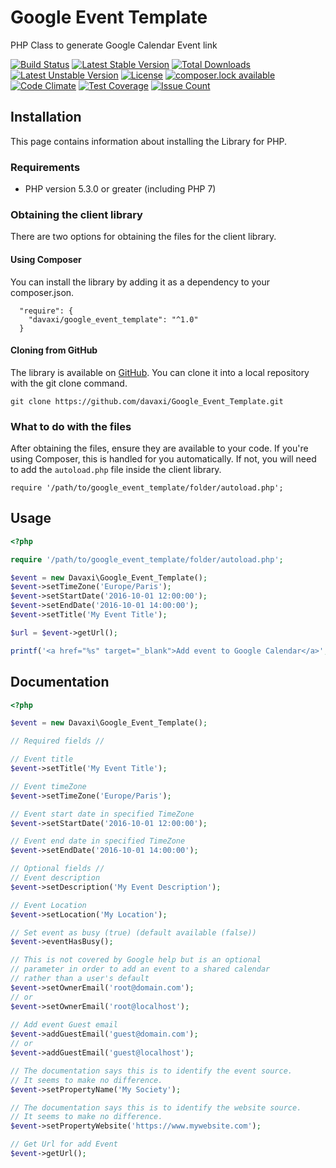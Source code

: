 # Google Event Template

PHP Class to generate Google Calendar Event link

[![Build Status](https://travis-ci.org/davaxi/Google_Event_Template.svg)](https://travis-ci.org/davaxi/Google_Event_Template)
[![Latest Stable Version](https://poser.pugx.org/davaxi/google_event_template/version)](https://packagist.org/packages/davaxi/google_event_template)
[![Total Downloads](https://poser.pugx.org/davaxi/google_event_template/downloads)](https://packagist.org/packages/davaxi/google_event_template)
[![Latest Unstable Version](https://poser.pugx.org/davaxi/google_event_template/v/unstable)](//packagist.org/packages/davaxi/google_event_template)
[![License](https://poser.pugx.org/davaxi/google_event_template/license)](https://packagist.org/packages/davaxi/google_event_template)
[![composer.lock available](https://poser.pugx.org/davaxi/google_event_template/composerlock)](https://packagist.org/packages/davaxi/google_event_template)
[![Code Climate](https://codeclimate.com/github/davaxi/Google_Event_Template/badges/gpa.svg)](https://codeclimate.com/github/davaxi/Google_Event_Template)
[![Test Coverage](https://codeclimate.com/github/davaxi/Google_Event_Template/badges/coverage.svg)](https://codeclimate.com/github/davaxi/Google_Event_Template/coverage)
[![Issue Count](https://codeclimate.com/github/davaxi/Google_Event_Template/badges/issue_count.svg)](https://codeclimate.com/github/davaxi/Google_Event_Template)

## Installation

This page contains information about installing the Library for PHP.

### Requirements

- PHP version 5.3.0 or greater (including PHP 7)

### Obtaining the client library

There are two options for obtaining the files for the client library.

#### Using Composer

You can install the library by adding it as a dependency to your composer.json.

```
  "require": {
    "davaxi/google_event_template": "^1.0"
  }
```

#### Cloning from GitHub

The library is available on [GitHub](https://github.com/davaxi/Google_Event_Template). You can clone it into a local repository with the git clone command.

```
git clone https://github.com/davaxi/Google_Event_Template.git
```

### What to do with the files

After obtaining the files, ensure they are available to your code. If you're using Composer, this is handled for you automatically. If not, you will need to add the `autoload.php` file inside the client library.

```
require '/path/to/google_event_template/folder/autoload.php';
```

## Usage

```php
<?php

require '/path/to/google_event_template/folder/autoload.php';

$event = new Davaxi\Google_Event_Template();
$event->setTimeZone('Europe/Paris');
$event->setStartDate('2016-10-01 12:00:00');
$event->setEndDate('2016-10-01 14:00:00');
$event->setTitle('My Event Title');

$url = $event->getUrl();

printf('<a href="%s" target="_blank">Add event to Google Calendar</a>', $url);
```

## Documentation

```php
<?php

$event = new Davaxi\Google_Event_Template();

// Required fields //

// Event title
$event->setTitle('My Event Title');

// Event timeZone
$event->setTimeZone('Europe/Paris');

// Event start date in specified TimeZone
$event->setStartDate('2016-10-01 12:00:00');

// Event end date in specified TimeZone
$event->setEndDate('2016-10-01 14:00:00');

// Optional fields //
// Event description
$event->setDescription('My Event Description');

// Event Location
$event->setLocation('My Location');

// Set event as busy (true) (default available (false))
$event->eventHasBusy();

// This is not covered by Google help but is an optional 
// parameter in order to add an event to a shared calendar 
// rather than a user's default
$event->setOwnerEmail('root@domain.com');
// or 
$event->setOwnerEmail('root@localhost');
 
// Add event Guest email
$event->addGuestEmail('guest@domain.com');
// or 
$event->addGuestEmail('guest@localhost');

// The documentation says this is to identify the event source.
// It seems to make no difference.
$event->setPropertyName('My Society');

// The documentation says this is to identify the website source.
// It seems to make no difference.
$event->setPropertyWebsite('https://www.mywebsite.com');

// Get Url for add Event
$event->getUrl();
```

